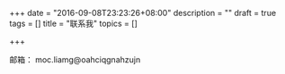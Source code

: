 +++
date = "2016-09-08T23:23:26+08:00"
description = ""
draft = true
tags = []
title = "联系我"
topics = []

+++

邮箱： <span class="reverse">moc.liamg@oahciqgnahzujn</span>